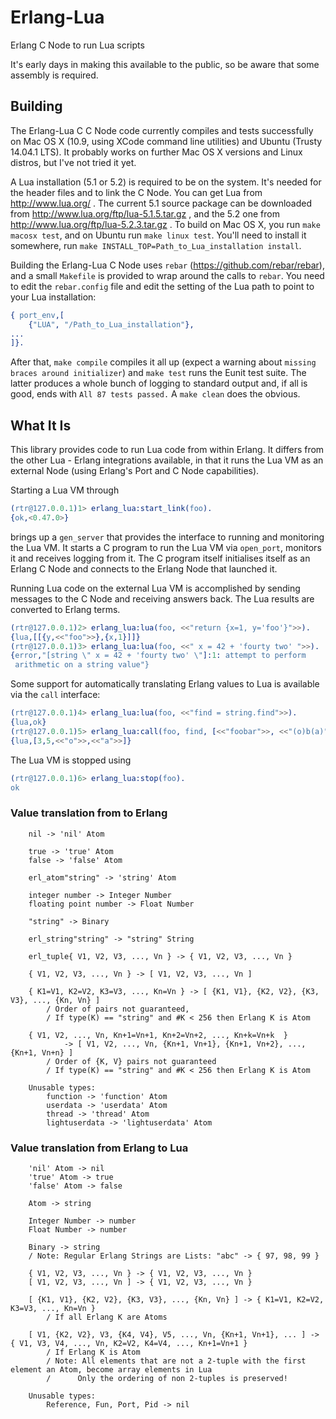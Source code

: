 # Erlang-Lua

Erlang C Node to run Lua scripts

It's early days in making this available to the public, so be aware
that some assembly is required.

## Building

The Erlang-Lua C C Node code currently compiles and tests successfully
on Mac OS X (10.9, using XCode command line utilities) and Ubuntu
(Trusty 14.04.1 LTS). It probably works on further Mac OS X versions
and Linux distros, but I've not tried it yet.

A Lua installation (5.1 or 5.2) is required to be on the system.
It's needed for the header files and to link the C Node. You can
get Lua from http://www.lua.org/ . The current 5.1 source package
can be downloaded from http://www.lua.org/ftp/lua-5.1.5.tar.gz ,
and the 5.2 one from http://www.lua.org/ftp/lua-5.2.3.tar.gz . To
build on Mac OS X, you run `make macosx test`, and on Ubuntu run
`make linux test`. You'll need to install it somewhere, run `make
INSTALL_TOP=Path_to_Lua_installation install`.

Building the Erlang-Lua C Node uses `rebar`
(https://github.com/rebar/rebar), and a small `Makefile` is provided
to wrap around the calls to `rebar`. You need to edit the `rebar.config`
file and edit the setting of the Lua path to point to your Lua
installation:

```erlang
{ port_env,[
    {"LUA", "/Path_to_Lua_installation"},
...
]}.
```

After that, `make compile` compiles it all up (expect a warning
about `missing braces around initializer`) and `make test` runs the
Eunit test suite. The latter produces a whole bunch of logging to
standard output and, if all is good, ends with `All 87 tests passed.`
A `make clean` does the obvious.


## What It Is

This library provides code to run Lua code from within Erlang. It
differs from the other Lua - Erlang integrations available, in that it runs
the Lua VM as an external Node (using Erlang's Port and C Node
capabilities).

Starting a Lua VM through
```erlang
(rtr@127.0.0.1)1> erlang_lua:start_link(foo).
{ok,<0.47.0>}
```
brings up a `gen_server` that provides the interface to running and
monitoring the Lua VM. It starts a C program to run the Lua VM via
`open_port`, monitors it and receives logging from it. The C program
itself initialises itself as an Erlang C Node and connects to the
Erlang Node that launched it.

Running Lua code on the external Lua VM is accomplished by sending
messages to the C Node and receiving answers back. The Lua results
are converted to Erlang terms.
```erlang
(rtr@127.0.0.1)2> erlang_lua:lua(foo, <<"return {x=1, y='foo'}">>).
{lua,[[{y,<<"foo">>},{x,1}]]}
(rtr@127.0.0.1)3> erlang_lua:lua(foo, <<" x = 42 + 'fourty two' ">>).
{error,"[string \" x = 42 + 'fourty two' \"]:1: attempt to perform
 arithmetic on a string value"}
```

Some support for automatically translating Erlang values to Lua is
available via the `call` interface:
```erlang
(rtr@127.0.0.1)4> erlang_lua:lua(foo, <<"find = string.find">>).
{lua,ok}
(rtr@127.0.0.1)5> erlang_lua:call(foo, find, [<<"foobar">>, <<"(o)b(a)">>]).
{lua,[3,5,<<"o">>,<<"a">>]}
```

The Lua VM is stopped using
```erlang
(rtr@127.0.0.1)6> erlang_lua:stop(foo).
ok
```

### Value translation from  to Erlang

```
	nil -> 'nil' Atom

	true -> 'true' Atom
	false -> 'false' Atom

	erl_atom"string" -> 'string' Atom

	integer number -> Integer Number
	floating point number -> Float Number

	"string" -> Binary

	erl_string"string" -> "string" String

	erl_tuple{ V1, V2, V3, ..., Vn } -> { V1, V2, V3, ..., Vn }

	{ V1, V2, V3, ..., Vn } -> [ V1, V2, V3, ..., Vn ]

	{ K1=V1, K2=V2, K3=V3, ..., Kn=Vn } -> [ {K1, V1}, {K2, V2}, {K3, V3}, ..., {Kn, Vn} ]
		/ Order of pairs not guaranteed,
		/ If type(K) == "string" and #K < 256 then Erlang K is Atom

	{ V1, V2, ..., Vn, Kn+1=Vn+1, Kn+2=Vn+2, ..., Kn+k=Vn+k  }
			-> [ V1, V2, ..., Vn, {Kn+1, Vn+1}, {Kn+1, Vn+2}, ..., {Kn+1, Vn+n} ]
		/ Order of {K, V} pairs not guaranteed
		/ If type(K) == "string" and #K < 256 then Erlang K is Atom

	Unusable types:
		function -> 'function' Atom
		userdata -> 'userdata' Atom
		thread -> 'thread' Atom
		lightuserdata -> 'lightuserdata' Atom
```


### Value translation from Erlang to Lua

```
	'nil' Atom -> nil
	'true' Atom -> true
	'false' Atom -> false

	Atom -> string

	Integer Number -> number
	Float Number -> number

	Binary -> string
	/ Note: Regular Erlang Strings are Lists: "abc" -> { 97, 98, 99 }

	{ V1, V2, V3, ..., Vn } -> { V1, V2, V3, ..., Vn }
	[ V1, V2, V3, ..., Vn ] -> { V1, V2, V3, ..., Vn }

	[ {K1, V1}, {K2, V2}, {K3, V3}, ..., {Kn, Vn} ] -> { K1=V1, K2=V2, K3=V3, ..., Kn=Vn }
		/ If all Erlang K are Atoms

	[ V1, {K2, V2}, V3, {K4, V4}, V5, ..., Vn, {Kn+1, Vn+1}, ... ] -> { V1, V3, V4, ..., Vn, K2=V2, K4=V4, ..., Kn+1=Vn+1 }
		/ If Erlang K is Atom
		/ Note: All elements that are not a 2-tuple with the first element an Atom, become array elements in Lua
		/      Only the ordering of non 2-tuples is preserved! 

	Unusable types:
		Reference, Fun, Port, Pid -> nil
```

